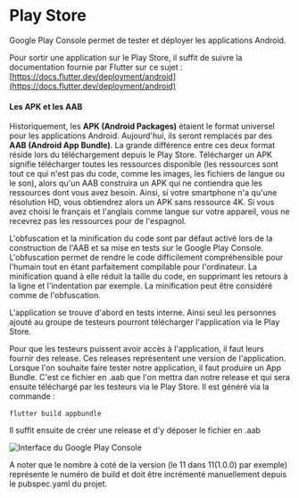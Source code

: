 # Play Store

Google Play Console permet de tester et déployer les applications Android.

Pour sortir une application sur le Play Store, il suffit de suivre la documentation fournie par Flutter sur ce sujet : [https://docs.flutter.dev/deployment/android](https://docs.flutter.dev/deployment/android)

#### Les APK et les AAB

Historiquement, les **APK (Android Packages)** étaient le format universel pour les applications Android. Aujourd'hui, ils seront remplacés par des **AAB (Android App Bundle)**. La grande différence entre ces deux format réside lors du téléchargement depuis le Play Store. Télécharger un APK signifie télécharger toutes les ressources disponible (les ressources sont tout ce qui n'est pas du code, comme les images, les fichiers de langue ou le son), alors qu'un AAB construira un APK qui ne contiendra que les ressources dont vous avez besoin. Ainsi, si votre smartphone n'a qu'une résolution HD, vous obtiendrez alors un APK sans ressource 4K. Si vous avez choisi le français et l'anglais comme langue sur votre appareil,  vous ne recevrez pas les ressources pour de l'espagnol.



L'obfuscation et la minification du code sont par défaut activé lors de la construction de l'AAB et sa mise en tests sur le Google Play Console. L'obfuscation permet de rendre le code difficilement compréhensible pour l'humain tout en étant parfaitement compilable pour l'ordinateur. La minification quand à elle réduit la taille du code, en supprimant les retours à la ligne et l'indentation par exemple. La minification peut être considéré comme de l'obfuscation.&#x20;

L'application se trouve d'abord en tests interne. Ainsi seul les personnes ajouté au groupe de testeurs pourront télécharger l'application via le Play Store.

Pour que les testeurs puissent avoir accès à l'application, il faut leurs fournir des release. Ces releases représentent une version de l'application. Lorsque l'on souhaite faire tester notre application, il faut produire un App Bundle. C'est ce fichier en .aab que l'on mettra dan notre release et qui sera ensuite téléchargé par les testeurs via le Play Store. Il est généré via la commande :&#x20;

```
flutter build appbundle
```

Il suffit ensuite de créer une release et d'y déposer le fichier en .aab

![Interface du Google Play Console](<../../.gitbook/assets/Capture d’écran 2022-06-01 à 13.12.54.png>)

A noter que le nombre à coté de la version (le 11 dans 11(1.0.0) par exemple) représente le numéro de build et doit être incrémenté manuellement depuis le pubspec.yaml du projet.
